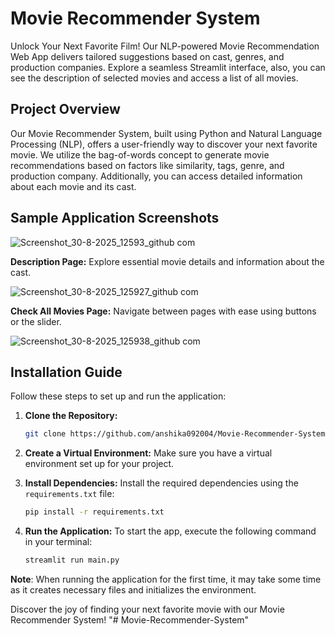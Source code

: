 # Movie Recommender System

Unlock Your Next Favorite Film! Our NLP-powered Movie Recommendation Web App delivers tailored suggestions based on cast, genres, and production companies. Explore a seamless Streamlit interface, also, you can see the description of selected movies and access a list of all movies.

## Project Overview

Our Movie Recommender System, built using Python and Natural Language Processing (NLP), offers a user-friendly way to discover your next favorite movie. We utilize the bag-of-words concept to generate movie recommendations based on factors like similarity, tags, genre, and production company. Additionally, you can access detailed information about each movie and its cast.

## Sample Application Screenshots

 ![Screenshot_30-8-2025_12593_github com](https://github.com/user-attachments/assets/b0299fd0-5e34-468e-9631-f897bb90636c)

**Description Page:** Explore essential movie details and information about the cast.


![Screenshot_30-8-2025_125927_github com](https://github.com/user-attachments/assets/d810ad73-a487-4d5b-89c1-2c09830e1c2f)

**Check All Movies Page:** Navigate between pages with ease using buttons or the slider.


![Screenshot_30-8-2025_125938_github com](https://github.com/user-attachments/assets/e89534db-59f2-4003-ab9f-1dd3da64aa12)


## Installation Guide

Follow these steps to set up and run the application:

1. **Clone the Repository:** 
    ```bash
    git clone https://github.com/anshika092004/Movie-Recommender-System.git
    ```

2. **Create a Virtual Environment:** 
   Make sure you have a virtual environment set up for your project.

3. **Install Dependencies:**
   Install the required dependencies using the `requirements.txt` file:
   ```bash
   pip install -r requirements.txt
   ```

4. **Run the Application:**
   To start the app, execute the following command in your terminal:
   ```bash
   streamlit run main.py
   ```

**Note**: When running the application for the first time, it may take some time as it creates necessary files and initializes the environment.

Discover the joy of finding your next favorite movie with our Movie Recommender System!
"# Movie-Recommender-System" 
